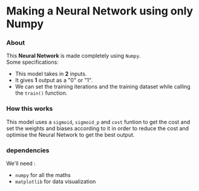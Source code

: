 # Making a Neural Network using only Numpy

### About

This **Neural Network** is made completely using `Numpy`.  
Some specifications:

* This model takes in **2** inputs.
* It gives **1** output as a "0" or "1".
* We can set the training iterations and the training dataset while calling the `train()` function.

### How this works

This model uses a `sigmoid`, `sigmoid_p` and `cost` funtion to get the cost and set the weights and biases according to it in order to reduce the cost and optimise the Neural Network to get the best output.

### dependencies

We'll need :
* `numpy` for all the maths
* `matplotlib` for data visualization 

